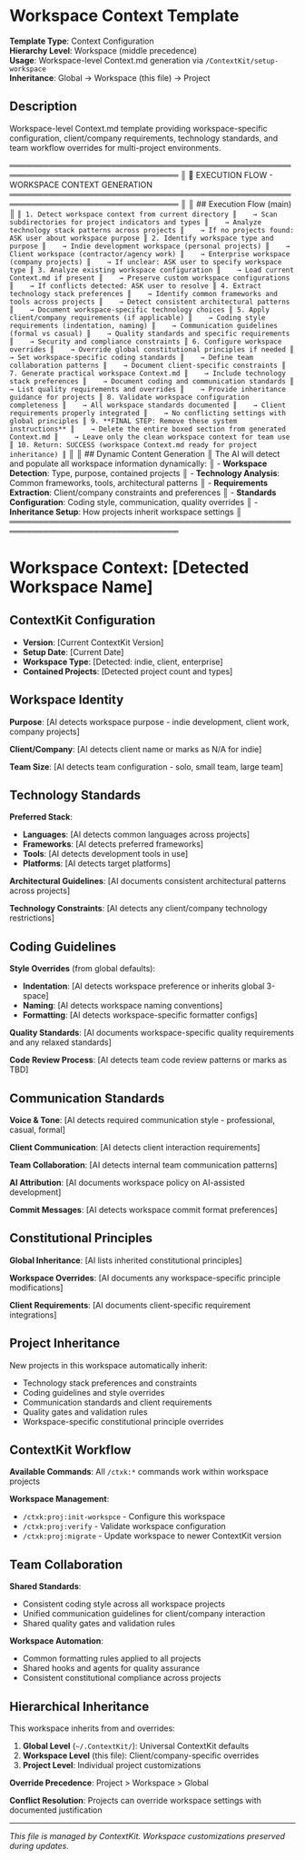 # Workspace Context Template

**Template Type**: Context Configuration  
**Hierarchy Level**: Workspace (middle precedence)  
**Usage**: Workspace-level Context.md generation via `/ContextKit/setup-workspace`  
**Inheritance**: Global → Workspace (this file) → Project

## Description
Workspace-level Context.md template providing workspace-specific configuration, client/company requirements, technology standards, and team workflow overrides for multi-project environments.

════════════════════════════════════════════════════════════════════════════════
║ 🤖 EXECUTION FLOW - WORKSPACE CONTEXT GENERATION
════════════════════════════════════════════════════════════════════════════════
║
║ ## Execution Flow (main)
║ ```
║ 1. Detect workspace context from current directory
║    → Scan subdirectories for project indicators and types
║    → Analyze technology stack patterns across projects
║    → If no projects found: ASK user about workspace purpose
║ 2. Identify workspace type and purpose
║    → Indie development workspace (personal projects)
║    → Client workspace (contractor/agency work)
║    → Enterprise workspace (company projects)
║    → If unclear: ASK user to specify workspace type
║ 3. Analyze existing workspace configuration
║    → Load current Context.md if present
║    → Preserve custom workspace configurations
║    → If conflicts detected: ASK user to resolve
║ 4. Extract technology stack preferences
║    → Identify common frameworks and tools across projects
║    → Detect consistent architectural patterns
║    → Document workspace-specific technology choices
║ 5. Apply client/company requirements (if applicable)
║    → Coding style requirements (indentation, naming)
║    → Communication guidelines (formal vs casual)
║    → Quality standards and specific requirements
║    → Security and compliance constraints
║ 6. Configure workspace overrides
║    → Override global constitutional principles if needed
║    → Set workspace-specific coding standards
║    → Define team collaboration patterns
║    → Document client-specific constraints
║ 7. Generate practical workspace Context.md
║    → Include technology stack preferences
║    → Document coding and communication standards
║    → List quality requirements and overrides
║    → Provide inheritance guidance for projects
║ 8. Validate workspace configuration completeness
║    → All workspace standards documented
║    → Client requirements properly integrated
║    → No conflicting settings with global principles
║ 9. **FINAL STEP: Remove these system instructions**
║    → Delete the entire boxed section from generated Context.md
║    → Leave only the clean workspace context for team use
║ 10. Return: SUCCESS (workspace Context.md ready for project inheritance)
║ ```
║
║ ## Dynamic Content Generation
║ The AI will detect and populate all workspace information dynamically:
║ - **Workspace Detection**: Type, purpose, contained projects
║ - **Technology Analysis**: Common frameworks, tools, architectural patterns
║ - **Requirements Extraction**: Client/company constraints and preferences
║ - **Standards Configuration**: Coding style, communication, quality overrides
║ - **Inheritance Setup**: How projects inherit workspace settings
║
════════════════════════════════════════════════════════════════════════════════

# Workspace Context: [Detected Workspace Name]

## ContextKit Configuration
- **Version**: [Current ContextKit Version]
- **Setup Date**: [Current Date]
- **Workspace Type**: [Detected: indie, client, enterprise]
- **Contained Projects**: [Detected project count and types]

## Workspace Identity

**Purpose**: [AI detects workspace purpose - indie development, client work, company projects]

**Client/Company**: [AI detects client name or marks as N/A for indie]

**Team Size**: [AI detects team configuration - solo, small team, large team]

## Technology Standards

**Preferred Stack**:
- **Languages**: [AI detects common languages across projects]
- **Frameworks**: [AI detects preferred frameworks]
- **Tools**: [AI detects development tools in use]
- **Platforms**: [AI detects target platforms]

**Architectural Guidelines**:
[AI documents consistent architectural patterns across projects]

**Technology Constraints**:
[AI detects any client/company technology restrictions]

## Coding Guidelines

**Style Overrides** (from global defaults):
- **Indentation**: [AI detects workspace preference or inherits global 3-space]
- **Naming**: [AI detects workspace naming conventions]
- **Formatting**: [AI detects workspace-specific formatter configs]

**Quality Standards**:
[AI documents workspace-specific quality requirements and any relaxed standards]

**Code Review Process**:
[AI detects team code review patterns or marks as TBD]

## Communication Standards

**Voice & Tone**: [AI detects required communication style - professional, casual, formal]

**Client Communication**: [AI detects client interaction requirements]

**Team Collaboration**: [AI detects internal team communication patterns]

**AI Attribution**: [AI documents workspace policy on AI-assisted development]

**Commit Messages**: [AI detects workspace commit format preferences]

## Constitutional Principles

**Global Inheritance**: [AI lists inherited constitutional principles]

**Workspace Overrides**: [AI documents any workspace-specific principle modifications]

**Client Requirements**: [AI documents client-specific requirement integrations]

## Project Inheritance

New projects in this workspace automatically inherit:
- Technology stack preferences and constraints
- Coding guidelines and style overrides  
- Communication standards and client requirements
- Quality gates and validation rules
- Workspace-specific constitutional principle overrides

## ContextKit Workflow

**Available Commands**: All `/ctxk:*` commands work within workspace projects

**Workspace Management**:
- `/ctxk:proj:init-workspce` - Configure this workspace
- `/ctxk:proj:verify` - Validate workspace configuration
- `/ctxk:proj:migrate` - Update workspace to newer ContextKit version

## Team Collaboration

**Shared Standards**:
- Consistent coding style across all workspace projects
- Unified communication guidelines for client/company interaction
- Shared quality gates and validation rules

**Workspace Automation**:
- Common formatting rules applied to all projects
- Shared hooks and agents for quality assurance
- Consistent constitutional compliance across projects

## Hierarchical Inheritance

This workspace inherits from and overrides:
1. **Global Level** (`~/.ContextKit/`): Universal ContextKit defaults
2. **Workspace Level** (this file): Client/company-specific overrides
3. **Project Level**: Individual project customizations

**Override Precedence**: Project > Workspace > Global

**Conflict Resolution**: Projects can override workspace settings with documented justification

---
*This file is managed by ContextKit. Workspace customizations preserved during updates.*